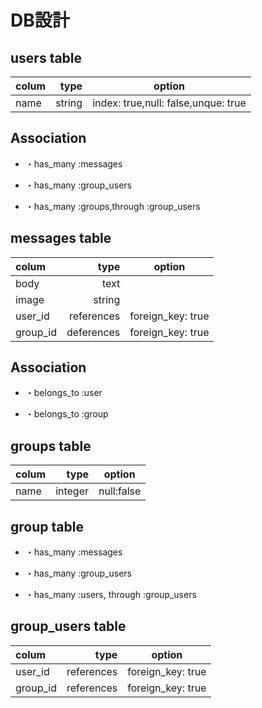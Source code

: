

# DB設計

## users table

|    colum    |    type    |             option                |
|:------------|-----------:|:---------------------------------:|
|name         |string      |index: true,null: false,unque: true|

## Association

- ・has_many :messages

- ・has_many :group_users

- ・has_many :groups,through :group_users


## messages table
|     colum    |    type     |             option              |
|:-------------|------------:|:-------------------------------:|
|body          |text         |                                 |
|image         |string       |                                 |
|user_id       |references   |foreign_key: true                |
|group_id      |deferences   |foreign_key: true                |

## Association

- ・belongs_to :user

- ・belongs_to :group


## groups table
|   colum      |    type    |              option              |
|:-------------|-----------:|:--------------------------------:|
|name          |integer     | null:false                       |

## group table

- ・has_many :messages

- ・has_many :group_users

- ・has_many :users, through :group_users

## group_users table
|    colum     |     type   |              option              |
|:-------------|-----------:|:--------------------------------:|
|user_id       |references  |foreign_key: true                 |
|group_id      |references  |foreign_key: true                 |

